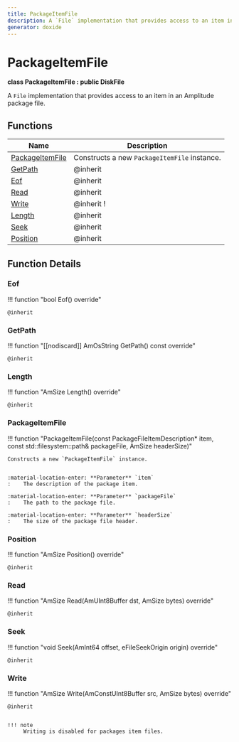```yaml
---
title: PackageItemFile
description: A `File` implementation that provides access to an item in an Amplitude package file.
generator: doxide
---
```



# PackageItemFile

**class  PackageItemFile : public DiskFile**


A `File` implementation that provides access to an item in an Amplitude package file.


    


## Functions

| Name | Description |
| ---- | ----------- |
| [PackageItemFile](#PackageItemFile) | Constructs a new `PackageItemFile` instance. |
| [GetPath](#GetPath) |  @inherit  |
| [Eof](#Eof) |  @inherit  |
| [Read](#Read) |  @inherit  |
| [Write](#Write) |  @inherit ! |
| [Length](#Length) |  @inherit  |
| [Seek](#Seek) |  @inherit  |
| [Position](#Position) |  @inherit  |

## Function Details

### Eof<a name="Eof"></a>
!!! function "bool Eof() override"

    
    @inherit
            
    

### GetPath<a name="GetPath"></a>
!!! function "[[nodiscard]] AmOsString GetPath() const override"

    
    @inherit
            
    

### Length<a name="Length"></a>
!!! function "AmSize Length() override"

    
    @inherit
            
    

### PackageItemFile<a name="PackageItemFile"></a>
!!! function "PackageItemFile(const PackageFileItemDescription&#42; item, const std::filesystem::path&amp; packageFile, AmSize headerSize)"

    
    Constructs a new `PackageItemFile` instance.
    
    
    :material-location-enter: **Parameter** `item`
    :    The description of the package item.
        
    :material-location-enter: **Parameter** `packageFile`
    :    The path to the package file.
        
    :material-location-enter: **Parameter** `headerSize`
    :    The size of the package file header.
                
    

### Position<a name="Position"></a>
!!! function "AmSize Position() override"

    
    @inherit
            
    

### Read<a name="Read"></a>
!!! function "AmSize Read(AmUInt8Buffer dst, AmSize bytes) override"

    
    @inherit
            
    

### Seek<a name="Seek"></a>
!!! function "void Seek(AmInt64 offset, eFileSeekOrigin origin) override"

    
    @inherit
            
    

### Write<a name="Write"></a>
!!! function "AmSize Write(AmConstUInt8Buffer src, AmSize bytes) override"

    
    @inherit
    
    
    !!! note
         Writing is disabled for packages item files.
                
    

